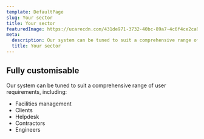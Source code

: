 ```yaml
---
template: DefaultPage
slug: Your sector
title: Your sector
featuredImage: https://ucarecdn.com/431de971-3732-40bc-89a7-4c6f4ce2ca91/
meta:
  description: Our system can be tuned to suit a comprehensive range of user requirements
  title: Your sector
---
```

## Fully customisable

Our system can be tuned to suit a comprehensive range of user requirements, including:

* Facilities management
* Clients
* Helpdesk
* Contractors
* Engineers